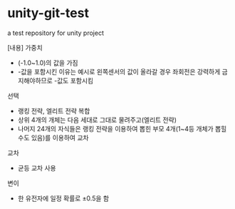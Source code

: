# unity-git-test
a test repository for unity project

[내용]
가중치
- (-1.0~1.0)의 값을 가짐
- -값을 포함시킨 이유는 예시로 왼쪽센서의 값이 올라갈 경우 좌회전은 강력하게 금지해야하므로 -값도 포함시킴

선택
- 랭킹 전략, 엘리트 전략 복합 
- 상위 4개의 개체는 다음 세대로 그대로 물려주고(엘리트 전략)
- 나머지 24개의 자식들은 랭킹 전략을 이용하여 뽑힌 부모 4개(1~4등 개체가 뽑힐 수도 있음)를 이용하여 교차

교차
- 균등 교차 사용

변이
- 한 유전자에 일정 확률로 ±0.5을 함